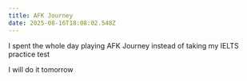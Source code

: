 ```yaml
---
title: AFK Journey
date: 2025-08-16T18:08:02.548Z
---
```


I spent the whole day playing AFK Journey instead of taking my IELTS practice test

I will do it tomorrow
